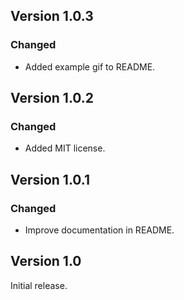 ## Version 1.0.3

### Changed
- Added example gif to README.

## Version 1.0.2

### Changed
- Added MIT license.

## Version 1.0.1

### Changed
- Improve documentation in README.

## Version 1.0

Initial release.
